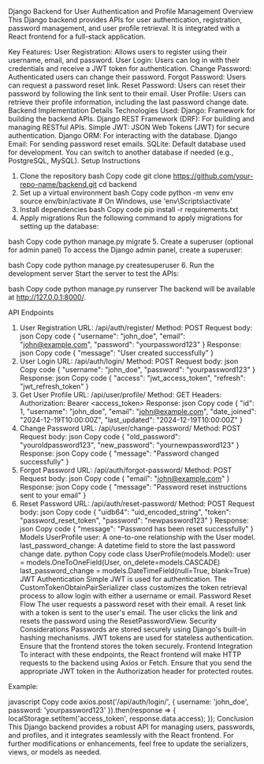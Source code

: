 Django Backend for User Authentication and Profile Management
Overview
This Django backend provides APIs for user authentication, registration, password management, and user profile retrieval. It is integrated with a React frontend for a full-stack application.

Key Features:
User Registration: Allows users to register using their username, email, and password.
User Login: Users can log in with their credentials and receive a JWT token for authentication.
Change Password: Authenticated users can change their password.
Forgot Password: Users can request a password reset link.
Reset Password: Users can reset their password by following the link sent to their email.
User Profile: Users can retrieve their profile information, including the last password change date.
Backend Implementation Details
Technologies Used:
Django: Framework for building the backend APIs.
Django REST Framework (DRF): For building and managing RESTful APIs.
Simple JWT: JSON Web Tokens (JWT) for secure authentication.
Django ORM: For interacting with the database.
Django Email: For sending password reset emails.
SQLite: Default database used for development. You can switch to another database if needed (e.g., PostgreSQL, MySQL).
Setup Instructions
1. Clone the repository
bash
Copy code
git clone https://github.com/your-repo-name/backend.git
cd backend
2. Set up a virtual environment
bash
Copy code
python -m venv env
source env/bin/activate  # On Windows, use 'env\Scripts\activate'
3. Install dependencies
bash
Copy code
pip install -r requirements.txt
4. Apply migrations
Run the following command to apply migrations for setting up the database:

bash
Copy code
python manage.py migrate
5. Create a superuser (optional for admin panel)
To access the Django admin panel, create a superuser:

bash
Copy code
python manage.py createsuperuser
6. Run the development server
Start the server to test the APIs:

bash
Copy code
python manage.py runserver
The backend will be available at http://127.0.0.1:8000/.

API Endpoints
1. User Registration
URL: /api/auth/register/
Method: POST
Request body:
json
Copy code
{
  "username": "john_doe",
  "email": "john@example.com",
  "password": "yourpassword123"
}
Response:
json
Copy code
{
  "message": "User created successfully"
}
2. User Login
URL: /api/auth/login/
Method: POST
Request body:
json
Copy code
{
  "username": "john_doe",
  "password": "yourpassword123"
}
Response:
json
Copy code
{
  "access": "jwt_access_token",
  "refresh": "jwt_refresh_token"
}
3. Get User Profile
URL: /api/user/profile/
Method: GET
Headers:
Authorization: Bearer <access_token>
Response:
json
Copy code
{
  "id": 1,
  "username": "john_doe",
  "email": "john@example.com",
  "date_joined": "2024-12-19T10:00:00Z",
  "last_updated": "2024-12-19T10:00:00Z"
}
4. Change Password
URL: /api/user/change-password/
Method: POST
Request body:
json
Copy code
{
  "old_password": "youroldpassword123",
  "new_password": "yournewpassword123"
}
Response:
json
Copy code
{
  "message": "Password changed successfully"
}
5. Forgot Password
URL: /api/auth/forgot-password/
Method: POST
Request body:
json
Copy code
{
  "email": "john@example.com"
}
Response:
json
Copy code
{
  "message": "Password reset instructions sent to your email"
}
6. Reset Password
URL: /api/auth/reset-password/
Method: POST
Request body:
json
Copy code
{
  "uidb64": "uid_encoded_string",
  "token": "password_reset_token",
  "password": "newpassword123"
}
Response:
json
Copy code
{
  "message": "Password has been reset successfully"
}
Models
UserProfile
user: A one-to-one relationship with the User model.
last_password_change: A datetime field to store the last password change date.
python
Copy code
class UserProfile(models.Model):
    user = models.OneToOneField(User, on_delete=models.CASCADE)
    last_password_change = models.DateTimeField(null=True, blank=True)
JWT Authentication
Simple JWT is used for authentication. The CustomTokenObtainPairSerializer class customizes the token retrieval process to allow login with either a username or email.
Password Reset Flow
The user requests a password reset with their email.
A reset link with a token is sent to the user's email.
The user clicks the link and resets the password using the ResetPasswordView.
Security Considerations
Passwords are stored securely using Django's built-in hashing mechanisms.
JWT tokens are used for stateless authentication. Ensure that the frontend stores the token securely.
Frontend Integration
To interact with these endpoints, the React frontend will make HTTP requests to the backend using Axios or Fetch. Ensure that you send the appropriate JWT token in the Authorization header for protected routes.

Example:

javascript
Copy code
axios.post('/api/auth/login/', {
  username: 'john_doe',
  password: 'yourpassword123'
}).then(response => {
  localStorage.setItem('access_token', response.data.access);
});
Conclusion
This Django backend provides a robust API for managing users, passwords, and profiles, and it integrates seamlessly with the React frontend. For further modifications or enhancements, feel free to update the serializers, views, or models as needed.
